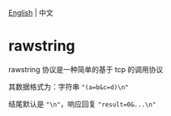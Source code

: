 [English](README.md) | 中文

# rawstring

rawstring 协议是一种简单的基于 tcp 的调用协议

其数据格式为：字符串 `"(a=b&c=d)\n"`

结尾默认是 `"\n"`，响应回复 `"result=0&...\n"`
